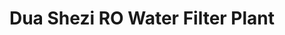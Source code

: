 ---
title: "Dua Shezi RO Water Filter Plant"
url: /karachi/dua-shezi-ro-water-filter-plant/
shop: Wasser
---